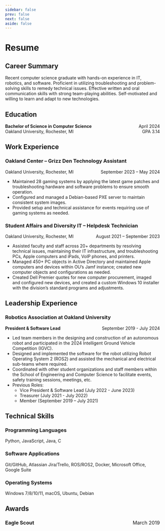 ```yaml
---
sidebar: false
prev: false
next: false
aside: false
---
```


# Resume

## Career Summary

Recent computer science graduate with hands-on experience in IT, robotics, and software.  Proficient in utilizing troubleshooting and problem-solving skills to remedy technical issues.  Effective written and oral communication skills with strong team-playing abilities.  Self-motivated and willing to learn and adapt to new technologies.

## Education
<span style="float:left;">**Bachelor of Science in Computer Science**</span>  <span style="float:right;">April 2024</span>
<br clear="all" />
<span style="float:left;">Oakland University, Rochester, MI</span>  <span style="float:right;">GPA 3.14</span>
<br clear="all" />

## Work Experience

### Oakland Center – Grizz Den Technology Assistant

<span style="float:left;">Oakland University, Rochester, MI</span>  <span style="float:right;">September 2023 – May 2024</span>
<br clear="all" />

- Maintained 28 gaming systems by applying the latest game patches and troubleshooting hardware and software problems to ensure smooth operation.
- Configured and managed a Debian-based PXE server to maintain consistent system images.
- Provided setup and technical assistance for events requiring use of gaming systems as needed.


### Student Affairs and Diversity IT – Helpdesk Technician

<span style="float:left;">Oakland University, Rochester, MI</span>  <span style="float:right;">August 2021 – September 2023</span>
<br clear="all" />

- Assisted faculty and staff across 20+ departments by resolving technical issues, maintaining their IT infrastructure, and troubleshooting PCs, Apple computers and iPads, VoIP phones, and printers.
- Managed 450+ PC objects in Active Directory and maintained Apple computers and devices within OU’s Jamf instance; created new computer objects and configurations as needed.
- Created Dell Premier quotes for new computer procurement, imaged and configured new devices, and created a custom Windows 10 installer with the division’s standard programs and adjustments.

## Leadership Experience

### Robotics Association at Oakland University
<span style="float:left;">**President & Software Lead**</span> <span style="float:right;">September 2019 - July 2024</span>
<br clear="all" />
- Led team members in the designing and construction of an autonomous robot and participated in the 2024 Intelligent Ground Vehicle Competition (IGVC).
- Designed and implemented the software for the robot utilizing Robot Operating System 2 (ROS2) and assisted the mechanical and electrical sub-teams where required.
- Coordinated with other student organizations and staff members within the School of Engineering and Computer Science to facilitate events, safety training sessions, meetings, etc.  
- Previous Roles:
    - Vice President & Software Lead (July 2022 - June 2023)
    - Treasurer (July 2021 - July 2022)
    - Member (September 2019 – July 2021)

## Technical Skills

### Programming Languages
Python, JavaScript, Java, C

### Software Applications
Git/GitHub, Atlassian Jira/Trello, ROS/ROS2, Docker, Microsoft Office, Google Suite

### Operating Systems
Windows 7/8/10/11, macOS, Ubuntu, Debian

## Awards

### Eagle Scout <span style="float:right; font-size: initial; font-weight: normal;">March 2019</span>


<!-- ## Work Projects

### Student Affairs and Diversity IT – Grizz Den ggLeap/ggRock Setup

<span style="float:left;">Oakland University, Rochester, MI</span>  <span style="float:right;">June 2023 – August 2023</span>
<br clear="all" />
- Set up and configured the Debian-based ggRock PXE server for the Grizz Den in the Oakland Center.
- Created a Windows image, and installed basic programs, game launchers, and games for the center’s 28 PCs to boot into, reducing the effort needed for new game installs, game updates, Windows updates, etc.
- Imaged SSDs of all PCs with a “fallback image” in the event that the server goes down or is not allowing PXE boot. -->
